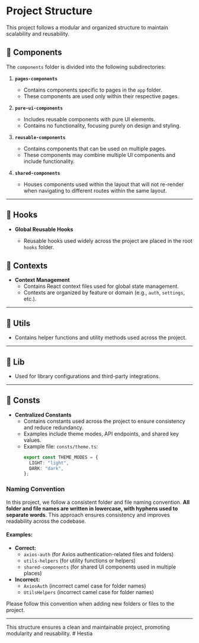 # Project Structure

This project follows a modular and organized structure to maintain scalability and reusability.

## 📂 Components

The `components` folder is divided into the following subdirectories:

1. **`pages-components`**

   - Contains components specific to pages in the `app` folder.
   - These components are used only within their respective pages.

2. **`pure-ui-components`**

   - Includes reusable components with pure UI elements.
   - Contains no functionality, focusing purely on design and styling.

3. **`reusable-components`**

   - Contains components that can be used on multiple pages.
   - These components may combine multiple UI components and include functionality.

4. **`shared-components`**
   - Houses components used within the layout that will not re-render when navigating to different routes within the same layout.

---

## 📂 Hooks

- **Global Reusable Hooks**

  - Reusable hooks used widely across the project are placed in the root `hooks` folder.

## 📂 Contexts

- **Context Management**
  - Contains React context files used for global state management.
  - Contexts are organized by feature or domain (e.g., `auth`, `settings`, etc.).

---

## 📂 Utils

- Contains helper functions and utility methods used across the project.

---

## 📂 Lib

- Used for library configurations and third-party integrations.

---

## 📂 Consts

- **Centralized Constants**
  - Contains constants used across the project to ensure consistency and reduce redundancy.
  - Examples include theme modes, API endpoints, and shared key values.
  - Example file: `consts/theme.ts`:
    ```ts
    export const THEME_MODES = {
      LIGHT: "light",
      DARK: "dark",
    };
    ```

### Naming Convention

In this project, we follow a consistent folder and file naming convention. **All folder and file names are written in lowercase, with hyphens used to separate words**. This approach ensures consistency and improves readability across the codebase.

#### Examples:

- **Correct:**
  - `axios-auth` (for Axios authentication-related files and folders)
  - `utils-helpers` (for utility functions or helpers)
  - `shared-components` (for shared UI components used in multiple places)
- **Incorrect:**
  - `AxiosAuth` (incorrect camel case for folder names)
  - `UtilsHelpers` (incorrect camel case for folder names)

Please follow this convention when adding new folders or files to the project.

---

This structure ensures a clean and maintainable project, promoting modularity and reusability.
#   H e s t i a  
 